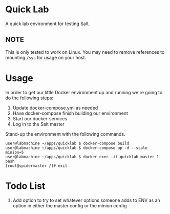 # Quick Lab
A quick lab environment for testing Salt.

## NOTE
This is only tested to work on Linux. You may need to remove references
to mounting `/sys` for usage on your host.

# Usage

In order to get our little Docker environment up and running we're 
going to do the following steps:
1. Update docker-compose.yml as needed
2. Have docker-compose finish building our environment
3. Start our docker-services
4. Log in to the Salt master

Stand-up the environment with the following commands.

```
user@labmachine ~/apps/quicklab $ docker-compose build
user@labmachine ~/apps/quicklab $ docker-compose up -d --scale minion=5
user@labmachine ~/apps/quicklab $ docker exec -it quicklab_master_1 bash
[root@spidermaster /]# exit
```

# Todo List
1. Add option to try to set whatever options someone adds to ENV as an option
in either the master config or the minion config
